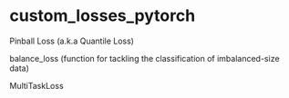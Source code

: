 # custom_losses_pytorch
Pinball Loss (a.k.a Quantile Loss)

balance_loss (function for tackling the classification of imbalanced-size data)

MultiTaskLoss
